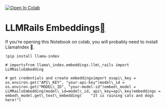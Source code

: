 [![Open In Colab](https://colab.research.google.com/assets/colab-badge.svg)](https://colab.research.google.com/github/run-llama/llama_index/blob/main/docs/examples/embeddings/llm_rails.ipynb)

LLMRails Embeddings[](#llmrails-embeddings "Permalink to this heading")
========================================================================

If you’re opening this Notebook on colab, you will probably need to install LlamaIndex 🦙.


```
!pip install llama-index
```

```
# importsfrom llama\_index.embeddings.llm\_rails import LLMRailsEmbedding
```

```
# get credentials and create embeddingsimport osapi\_key = os.environ.get("API\_KEY", "your-api-key")model\_id = os.environ.get("MODEL\_ID", "your-model-id")embed\_model = LLMRailsEmbedding(model\_id=model\_id, api\_key=api\_key)embeddings = embed\_model.get\_text\_embedding(    "It is raining cats and dogs here!")
```
